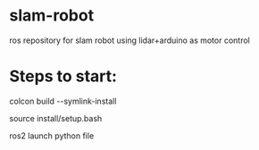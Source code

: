 # slam-robot
ros repository for slam robot using lidar+arduino as motor control


# Steps to start:
colcon build --symlink-install

source install/setup.bash


ros2 launch <name> python file
